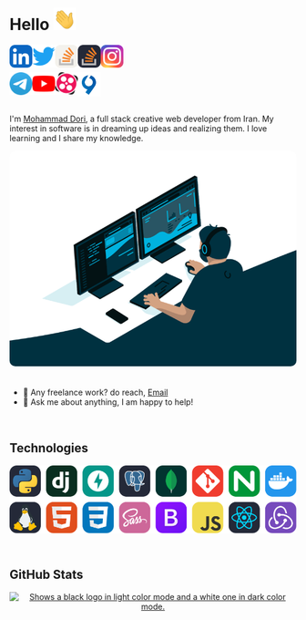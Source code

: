 # Hello <img src="img/hand.gif" width="40px">

[<img align="left" alt="Dori's Linkedin" width="40px" src="img/linkedin.svg" />](https://www.linkedin.com)

[<img align="left" alt="Dori's Twitter" width="40px" src="img/twitter.svg" />](https://twitter.com)

[<img align="left" alt="Dori's Stack Overflow" width="40px" src="img/stackoverflow.svg" />](https://stackoverflow.com/#gh-light-mode-only)

[<img align="left" alt="Dori's Stack Overflow" width="40px" src="img/stackoverflow2.svg" />](https://stackoverflow.com/#gh-dark-mode-only)


[<img align="left" alt="Dori's Instagram" width="40px" src="img/instagram.svg" />](https://www.instagram.com/mr.dori.dev/)<br><br>

[<img align="left" alt="Dori's Telegram" width="40px" src="img/telegram.png" />](https://t.me/DoriDev)

[<img align="left" alt="Dori's Youtube" width="40px" src="img/youtube.svg" />](https://www.youtube.com/channel/UC8PIMbjxztHeiBWZRpblp2A)

[<img align="left" alt="Dori's Aparat" width="40px" src="img/aparat.png" />](https://www.aparat.com/dori.dev)

[<img align="left" alt="Dori's Virgool" width="40px" src="img/virgool.png" />](https://virgool.io/@dori-dev)

<!-- [<img align="left" alt="Dori's Leetcode" width="40px" src="img/leetcode.png" />](https://leetcode.com/#gh-light-mode-only) -->

<!-- [<img align="left" alt="Dori's Leetcode" width="40px" src="img/leetcode2.png" />](https://leetcode.com/#gh-dark-mode-only) -->

<!-- [<img align="left" alt="Dori's Quera" width="40px" src="img/quera.png" />](https://quera.org/) -->

<br />
<br />

# 

I'm [Mohammad Dori](https://github.com/dori-dev), a full stack creative web developer from Iran. My interest in software is in dreaming up ideas and realizing them. I love learning and I share my knowledge.

<img alt="GIF" src="img/code.gif" style="border-radius:10px;margin-bottom: 20px;" />

- 💼 Any freelance work? do reach, [Email](mailto:mr.dori.dev@gmail.com)
- 💬 Ask me about anything, I am happy to help!

<br />

## Technologies

<!-- [![Technologies](https://skillicons.dev/icons?i=py,django,fastapi,postgresql,mongodb,git,nginx,docker,linux,html,css,sass,bootstrap,js,react,redux&perline=8)](https://github.com/dori-dev) -->

[<img align="center" alt="Dori's Skills" src="img/skills.svg" />](https://github.com/dori-dev)

<br />

## GitHub Stats

<p align="left">
    <a href="https://github.com/dori-dev">
        <picture align="center">
            <source align="center" media="(prefers-color-scheme: dark)" srcset="https://github-readme-stats.vercel.app/api?username=dori-dev&hide=prs&show_icons=true&theme=react&hide_border=true&bg_color=ffffff00">
            <source media="(prefers-color-scheme: light)" srcset="https://github-readme-stats.vercel.app/api?username=dori-dev&hide=prs&show_icons=true&theme=vue&hide_border=true&bg_color=ffffff00">
            <img alt="Shows a black logo in light color mode and a white one in dark color mode." src="https://github-readme-stats.vercel.app/api?username=dori-dev&hide=prs&show_icons=true&theme=react&hide_border=true">
        </picture>
    </a>
</p>
